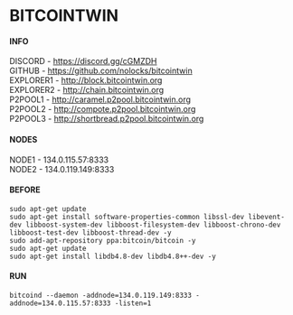 # BITCOINTWIN

#### INFO
DISCORD - https://discord.gg/cGMZDH  
GITHUB - https://github.com/nolocks/bitcointwin  
EXPLORER1 - http://block.bitcointwin.org  
EXPLORER2 - http://chain.bitcointwin.org  
P2POOL1 - http://caramel.p2pool.bitcointwin.org  
P2POOL2 - http://compote.p2pool.bitcointwin.org  
P2POOL3 - http://shortbread.p2pool.bitcointwin.org  

#### NODES
NODE1 - 134.0.115.57:8333  
NODE2 - 134.0.119.149:8333  

#### BEFORE
`sudo apt-get update`  
`sudo apt-get install software-properties-common libssl-dev libevent-dev libboost-system-dev libboost-filesystem-dev libboost-chrono-dev libboost-test-dev libboost-thread-dev -y`  
`sudo add-apt-repository ppa:bitcoin/bitcoin -y`  
`sudo apt-get update`  
`sudo apt-get install libdb4.8-dev libdb4.8++-dev -y`  

#### RUN
`bitcoind --daemon -addnode=134.0.119.149:8333 -addnode=134.0.115.57:8333 -listen=1`  
